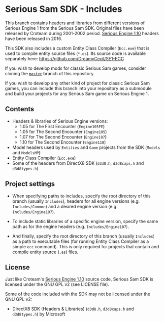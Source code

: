 # Serious Sam SDK - Includes

This branch contains headers and libraries from different versions of Serious Engine 1 from the Serious Sam SDK. Original files have been released by Croteam during 2001-2002 period. [Serious Engine 1.10](https://github.com/Croteam-official/Serious-Engine) headers have been released in 2016.

This SDK also includes a custom Entity Class Compiler (`Ecc.exe`) that is used to compile entity source files (`*.es`). Its source code is available separately here: https://github.com/DreamyCecil/SE1-ECC

If you wish to develop mods for classic Serious Sam games, consider cloning the [`master`](https://github.com/DreamyCecil/SeriousSam_SDK107/tree/master) branch of this repository.

If you wish to develop any other kind of project for classic Serious Sam games, you can include this branch into your repository as a submodule and build your projects for any Serious Sam game on Serious Engine 1.

## Contents
- Headers & libraries of Serious Engine versions:
  - 1.05 for The First Encounter (`Engine105FE`)
  - 1.05 for The Second Encounter (`Engine105`)
  - 1.07 for The Second Encounter (`Engine107`)
  - 1.10 for The Second Encounter (`Engine110`)
- Model headers used by `Entities` and `Game` projects from the SDK (`Models` and `ModelsMP`)
- Entity Class Compiler (`Ecc.exe`)
- Some of the headers from DirectX8 SDK (`d3d8.h`, `d3d8caps.h` and `d3d8types.h`)

## Project settings

- When specifying paths to includes, specify the root directory of this branch (usually `Includes`), headers for all engine versions (e.g. `Includes/Common`) and a desired engine version (e.g. `Includes/Engine107`).

- To include static libraries of a specific engine version, specify the same path as for the engine headers (e.g. `Includes/Engine107`).

- And finally, specify the root directory of this branch (usually `Includes`) as a path to executable files (for running Entity Class Compiler as a simple `ecc` command). This is only required for projects that contain and compile entity source (`.es`) files.

## License

Just like Croteam's [Serious Engine 1.10](https://github.com/Croteam-official/Serious-Engine) source code, Serious Sam SDK is licensed under the GNU GPL v2 (see LICENSE file).

Some of the code included with the SDK may not be licensed under the GNU GPL v2:

* DirectX8 SDK (Headers & Libraries) (`d3d8.h`, `d3d8caps.h` and `d3d8types.h`) by Microsoft
